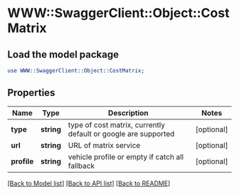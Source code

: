# WWW::SwaggerClient::Object::CostMatrix

## Load the model package
```perl
use WWW::SwaggerClient::Object::CostMatrix;
```

## Properties
Name | Type | Description | Notes
------------ | ------------- | ------------- | -------------
**type** | **string** | type of cost matrix, currently default or google are supported | [optional] 
**url** | **string** | URL of matrix service | [optional] 
**profile** | **string** | vehicle profile or empty if catch all fallback | [optional] 

[[Back to Model list]](../README.md#documentation-for-models) [[Back to API list]](../README.md#documentation-for-api-endpoints) [[Back to README]](../README.md)



